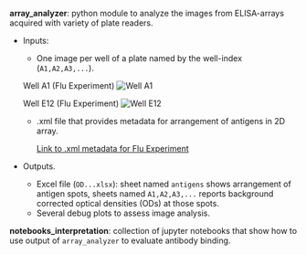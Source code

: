 
**array_analyzer**:  python module to analyze the images from ELISA-arrays acquired with variety of plate readers.
* Inputs:
    * One image per well of a plate named by the well-index (`A1,A2,A3,...`).

    Well A1 (Flu Experiment)
    ![Well A1](https://drive.google.com/uc?export=view&id=1utiSZF_jnIDFAuDYZ2TvZS7BjwmBqOQh)

    Well E12 (Flu Experiment)
    ![Well E12](https://drive.google.com/uc?export=view&id=1uwtxcpIDsBDwET7IEvcdjwYn4Uxz4_mf)
    
    * .xml file that provides metadata for arrangement of antigens in 2D array. 
    
       [Link to .xml metadata for Flu Experiment](https://drive.google.com/file/d/1FoYHN28hAeBhkrGcikenEjfG9bzeZBMW/view?usp=sharing)

* Outputs.
    * Excel file (`OD...xlsx`): sheet named `antigens` shows arrangement of antigen spots, sheets named `A1,A2,A3,...` reports background corrected optical densities (ODs) at those spots.
    * Several debug plots to assess image analysis. 
    

**notebooks_interpretation**: collection of jupyter notebooks that show how to use output of `array_analyzer` to evaluate antibody binding. 
